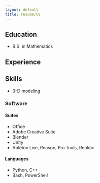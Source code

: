 ```yaml
---
layout: default
title: resume/CV
---
```


## Education

- B.S. in Mathematics

## Experience

## Skills

- 3-D modeling

### Software

#### Suites

- Office
- Adobe Creative Suite
- Blender
- Unity
- Ableton Live, Reason, Pro Tools, Reaktor

#### Languages

- Python, C++
- Bash, PowerShell